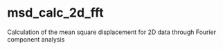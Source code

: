 # msd_calc_2d_fft
Calculation of the mean square displacement for 2D data through Fourier component analysis

